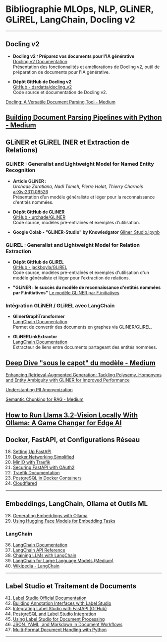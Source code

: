 # Bibliographie MLOps, NLP, GLiNER, GLiREL, LangChain, Docling v2
---

## Docling v2

- **Docling v2 : Préparez vos documents pour l'IA générative**  
  [Docling v2 Documentation](https://ds4sd.github.io/docling/v2/)  
  Présentation des fonctionnalités et améliorations de Docling v2, outil de préparation de documents pour l'IA générative.

- **Dépôt GitHub de Docling v2**  
  [GitHub - dsrdatta/docling_v2](https://github.com/dsrdatta/docling_v2)  
  Code source et documentation de Docling v2.

 [Docling: A Versatile Document Parsing Tool - Medium](https://medium.com/ai-artistry/docling-a-versatile-document-parsing-tool-8db098fcfb2e)

[Building Document Parsing Pipelines with Python - Medium](https://lasha-dolenjashvili.medium.com/building-document-parsing-pipelines-with-python-3c06f62569ad)
---

## GLiNER et GLiREL (NER et Extraction de Relations)

### GLiNER : Generalist and Lightweight Model for Named Entity Recognition
- **Article GLiNER :**  
  *Urchade Zaratiana, Nadi Tomeh, Pierre Holat, Thierry Charnois*  
  [arXiv:2311.08526](https://arxiv.org/abs/2311.08526)  
  Présentation d’un modèle généraliste et léger pour la reconnaissance d'entités nommées.

- **Dépôt GitHub de GLiNER**  
  [GitHub - urchade/GLiNER](https://github.com/urchade/GLiNER)  
  Code source, modèles pré-entraînés et exemples d'utilisation.

- **Google Colab - "GLiNER-Studio" by Knowledgator** 
  [Gliner_Studio.ipynb](https://colab.research.google.com/github/Knowledgator/GLiNER-Studio/blob/main/notebooks/Gliner_Studio.ipynb)

### GLiREL : Generalist and Lightweight Model for Relation Extraction
- **Dépôt GitHub de GLiREL**  
  [GitHub - jackboyla/GLiREL](https://github.com/jackboyla/GLiREL)  
  Code source, modèles pré-entraînés et exemples d'utilisation d'un modèle généraliste et léger pour l'extraction de relations.

- **"GLiNER : le succès du modèle de reconnaissance d'entités nommées par F.initiatives"** 
[Le modèle GLiNER par F.initiatives](https://www.f-initiatives.com/actualites/rd/gliner-le-succes-du-modele-de-reconnaissance-dentites-nommees-par-f-initiatives/)


### Intégration GLiNER / GLiREL avec LangChain
- **GlinerGraphTransformer**  
  [LangChain Documentation](https://api.python.langchain.com/en/latest/graph_transformers/langchain_experimental.graph_transformers.gliner.GlinerGraphTransformer.html)  
  Permet de convertir des documents en graphes via GLiNER/GLiREL.

- **GLiNERLinkExtractor**  
  [LangChain Documentation](https://api.python.langchain.com/en/latest/community/graph_vectorstores/langchain_community.graph_vectorstores.extractors.gliner_link_extractor.GLiNERLinkExtractor.html)  
  Extracteur de liens entre documents partageant des entités nommées.


[Deep Dive "sous le capot" du modèle - Medium](https://medium.com/@zilliz_learn/gliner-generalist-model-for-named-entity-recognition-using-bidirectional-transformer-ed65165a4877)
---

[Enhancing Retrieval-Augmented Generation: Tackling Polysemy, Homonyms and Entity Ambiguity with GLiNER for Improved Performance](https://medium.com/@mollelmike/enhancing-retrieval-augmented-generation-tackling-polysemy-homonyms-and-entity-ambiguity-with-0fa4d395c863)

[Understanting PII Anonymization](https://medium.com/@jubelahmed/understanding-pii-anonymization-with-python-a-simple-guide-68863cc0d129)

[Semantic Chunking for RAG - Medium](https://medium.com/the-ai-forum/semantic-chunking-for-rag-f4733025d5f5)

[How to Run Llama 3.2-Vision Locally With Ollama: A Game Changer for Edge AI](https://medium.com/@tapanbabbar/how-to-run-llama-3-2-vision-on-ollama-a-game-changer-for-edge-ai-80cb0e8d8928)
---

## Docker, FastAPI, et Configurations Réseau

18. [Setting Up FastAPI](https://fastapi.tiangolo.com/deployment/docker/)  
20. [Docker Networking Simplified](https://docs.docker.com/network/)  
21. [MinIO with Traefik](https://min.io/docs/minio/linux/)  
22. [Securing FastAPI with OAuth2](https://auth0.com/)  
24. [Traefik Documentation](https://doc.traefik.io/traefik/)  
25. [PostgreSQL in Docker Containers](https://hub.docker.com/_/postgres)   
27. [Cloudflared](https://github.com/cloudflare/cloudflared)

---

## Embeddings, LangChain, Ollama et Outils ML

28. [Generating Embeddings with Ollama](https://ollama.ai/)  
29. [Using Hugging Face Models for Embedding Tasks](https://huggingface.co/docs/)  

### LangChain
36. [LangChain Documentation](https://python.langchain.com/)  
37. [LangChain API Reference](https://api.python.langchain.com/)  
38. [Chaining LLMs with LangChain](https://blog.langchain.com/)  
39. [LangChain for Large Language Models (Medium)](https://medium.com/)  
40. [Wikipedia - LangChain](https://en.wikipedia.org/wiki/LangChain)

---

## Label Studio et Traitement de Documents

41. [Label Studio Official Documentation](https://labelstud.io/)  
42. [Building Annotation Interfaces with Label Studio](https://labelstud.io/blog/)  
43. [Integrating Label Studio with FastAPI (GitHub)](https://github.com/)  
44. [PostgreSQL and Label Studio Integration](https://postgresql.org/)  
45. [Using Label Studio for Document Processing](https://konfuzio.com/)  
46. [JSON, YAML, and Markdown in Document Workflows](https://json-schema.org/)  
47. [Multi-Format Document Handling with Python](https://docs.python.org/)


---